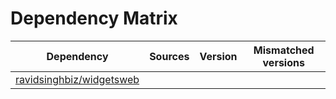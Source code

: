 # Dependency Matrix

Dependency | Sources | Version | Mismatched versions
---------- | ------- | ------- | -------------------
[ravidsinghbiz/widgetsweb](https://github.com/ravidsinghbiz/widgetsweb.git) |  | []() | 
